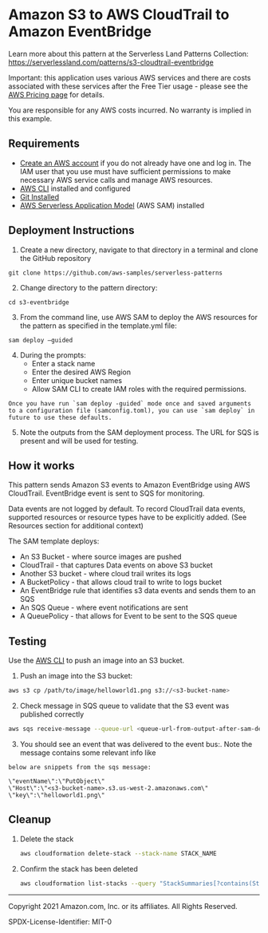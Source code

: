 # Amazon S3 to AWS CloudTrail to Amazon EventBridge



Learn more about this pattern at the Serverless Land Patterns Collection: https://serverlessland.com/patterns/s3-cloudtrail-eventbridge

Important: this application uses various AWS services and there are costs associated with these services after the Free Tier usage - please see the [AWS Pricing page](https://aws.amazon.com/pricing/) for details.

You are responsible for any AWS costs incurred. No warranty is implied in this example.

## Requirements

* [Create an AWS account](https://portal.aws.amazon.com/gp/aws/developer/registration/index.html) if you do not already have one and log in. The IAM user that you use must have sufficient permissions to make necessary AWS service calls and manage AWS resources.
* [AWS CLI](https://docs.aws.amazon.com/cli/latest/userguide/install-cliv2.html) installed and configured
* [Git Installed](https://git-scm.com/book/en/v2/Getting-Started-Installing-Git)
* [AWS Serverless Application Model](https://docs.aws.amazon.com/serverless-application-model/latest/developerguide/serverless-sam-cli-install.html) (AWS SAM) installed

## Deployment Instructions

1. Create a new directory, navigate to that directory in a terminal and clone the GitHub repository

```
git clone https://github.com/aws-samples/serverless-patterns
```

2. Change directory to the pattern directory:

```
cd s3-eventbridge
```

3. From the command line, use AWS SAM to deploy the AWS resources for the pattern as specified in the template.yml file:

```
sam deploy —guided
```

4. During the prompts:
   * Enter a stack name
   * Enter the desired AWS Region
   * Enter unique bucket names
   * Allow SAM CLI to create IAM roles with the required permissions.

```
Once you have run `sam deploy -guided` mode once and saved arguments to a configuration file (samconfig.toml), you can use `sam deploy` in future to use these defaults.
```

5. Note the outputs from the SAM deployment process. The URL for SQS is present and will be used for testing.

## How it works

This pattern sends Amazon S3 events to Amazon EventBridge using AWS CloudTrail. EventBridge event is sent to SQS for monitoring.

Data events are not logged by default. To record CloudTrail data events, supported resources or resource types have to be explicitly added. (See Resources section for additional context)

The SAM template deploys:
* An S3 Bucket - where source images are pushed
* CloudTrail - that captures Data events on above S3 bucket
* Another S3 bucket - where cloud trail writes its logs
* A BucketPolicy - that allows cloud trail to write to logs  bucket
* An EventBridge rule that identifies s3 data events and sends them to an SQS
* An SQS Queue - where event notifications are sent
* A QueuePolicy - that allows for Event to be sent to the SQS queue


## Testing

Use the [AWS CLI](https://aws.amazon.com/cli/) to push an image into an S3 bucket. 


1. Push an image into the S3 bucket:

```bash
aws s3 cp /path/to/image/helloworld1.png s3://<s3-bucket-name>
```

2. Check message in SQS queue to validate that the S3 event was published correctly
```bash
aws sqs receive-message --queue-url <queue-url-from-output-after-sam-deploy> 
```

3. You should see an event that was delivered to the event bus:. Note the message contains some relevant info like
```
below are snippets from the sqs message:

\"eventName\":\"PutObject\"
\"Host\":\"<s3-bucket-name>.s3.us-west-2.amazonaws.com\"
\"key\":\"helloworld1.png\"
```

## Cleanup

1. Delete the stack
   
    ```bash
    aws cloudformation delete-stack --stack-name STACK_NAME
    ```
   
1. Confirm the stack has been deleted
   
    ```bash
    aws cloudformation list-stacks --query "StackSummaries[?contains(StackName,'STACK_NAME')].StackStatus"
    ```
   

----
Copyright 2021 Amazon.com, Inc. or its affiliates. All Rights Reserved.

SPDX-License-Identifier: MIT-0
